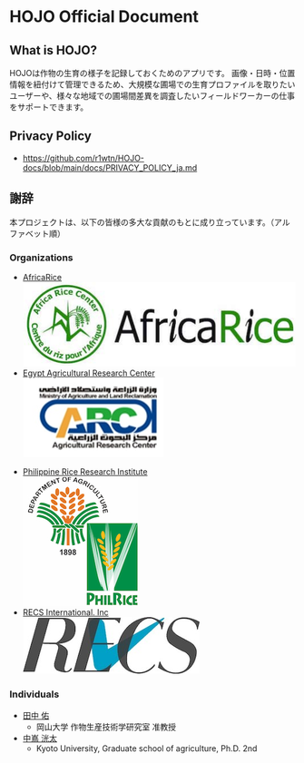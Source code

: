# HOJO Official Document

## What is HOJO?

HOJOは作物の生育の様子を記録しておくためのアプリです。
画像・日時・位置情報を紐付けて管理できるため、大規模な圃場での生育プロファイルを取りたいユーザーや、様々な地域での圃場間差異を調査したいフィールドワーカーの仕事をサポートできます。

## Privacy Policy

- <https://github.com/r1wtn/HOJO-docs/blob/main/docs/PRIVACY_POLICY_ja.md>


## 謝辞

本プロジェクトは、以下の皆様の多大な貢献のもとに成り立っています。（アルファベット順）

### Organizations

- [AfricaRice](https://www.africarice.org/)  
![](./images/africa_rice.jpg)  
- [Egypt Agricultural Research Center](http://www.arc.sci.eg/default.aspx?lang=en)  
![](./images/egypt-agricultural-research-center.jpg)
<!-- - [国立大学法人東海国立大学機構 岐阜大学](https://www.gifu-u.ac.jp/en/)  
![](./images/gifu_univ.jpg)
- [国際農研](https://www.jircas.go.jp/en)  
![](./images/JIRCAS_LOGO_A8_874x414.jpg) -->
- [Philippine Rice Research Institute](https://www.philrice.gov.ph/)  
![](./images/Philippine_Rice_Research_Institute.jpg)
- [RECS International. Inc](https://recs-intl.co.jp/en)  
![](./images/recs.jpg)
<!-- - [国立大学法人 東京農工大学](https://www.tuat.ac.jp/)  
![](./images/tat_univ.jpg)  
- [国立大学法人 東北大学](https://www.tohoku.ac.jp/en/)  
![](./images/tohoku_univ.jpg) -->


### Individuals

- [田中 佑](https://twitter.com/YuTanaka6400)
  - 岡山大学 作物生産技術学研究室 准教授
- [中嶌 洸太](https://twitter.com/kn100306)
  - Kyoto University, Graduate school of agriculture, Ph.D. 2nd
